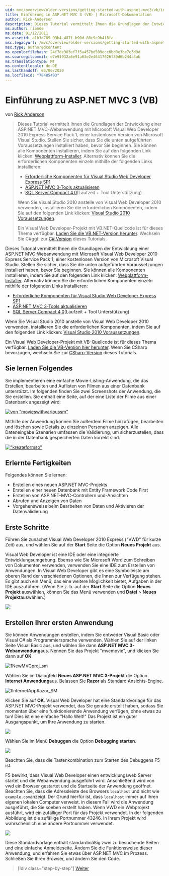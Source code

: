 ```yaml
---
uid: mvc/overview/older-versions/getting-started-with-aspnet-mvc3/vb/intro-to-aspnet-mvc-3
title: Einführung in ASP.NET MVC 3 (VB) | Microsoft-Dokumentation
author: Rick-Anderson
description: Dieses Tutorial vermittelt Ihnen die Grundlagen der Entwicklung einer ASP.NET MVC-Webanwendung mithilfe von Microsoft Visual Web Developer 2010 Express Service Pack 1.
ms.author: riande
ms.date: 01/12/2011
ms.assetid: a1b3d789-93b4-487f-b90d-80c9c9b4f8fa
msc.legacyurl: /mvc/overview/older-versions/getting-started-with-aspnet-mvc3/vb/intro-to-aspnet-mvc-3
msc.type: authoredcontent
ms.openlocfilehash: 24f7de303ef7f5a457bd509ecc6bd0e3be7e3d9d
ms.sourcegitcommit: e7e91932a6e91a63e2e46417626f39d6b244a3ab
ms.translationtype: MT
ms.contentlocale: de-DE
ms.lasthandoff: 03/06/2020
ms.locfileid: "78485493"
---
```

# <a name="intro-to-aspnet-mvc-3-vb"></a>Einführung zu ASP.NET MVC 3 (VB)

von [Rick Anderson](https://twitter.com/RickAndMSFT)

> Dieses Tutorial vermittelt Ihnen die Grundlagen der Entwicklung einer ASP.NET MVC-Webanwendung mit Microsoft Visual Web Developer 2010 Express Service Pack 1, einer kostenlosen Version von Microsoft Visual Studio. Stellen Sie sicher, dass Sie die unten aufgeführten Voraussetzungen installiert haben, bevor Sie beginnen. Sie können alle Komponenten installieren, indem Sie auf den folgenden Link klicken: [Webplattform-Installer](https://www.microsoft.com/web/gallery/install.aspx?appid=VWD2010SP1Pack). Alternativ können Sie die erforderlichen Komponenten einzeln mithilfe der folgenden Links installieren:
> 
> - [Erforderliche Komponenten für Visual Studio Web Developer Express SP1](https://www.microsoft.com/web/gallery/install.aspx?appid=VWD2010SP1Pack)
> - [ASP.NET MVC 3-Tools aktualisieren](https://www.microsoft.com/web/gallery/install.aspx?appsxml=&amp;appid=MVC3)
> - [SQL Server Compact 4,0](https://www.microsoft.com/web/gallery/install.aspx?appid=SQLCE;SQLCEVSTools_4_0)(Laufzeit + Tool Unterstützung)
> 
> Wenn Sie Visual Studio 2010 anstelle von Visual Web Developer 2010 verwenden, installieren Sie die erforderlichen Komponenten, indem Sie auf den folgenden Link klicken: [Visual Studio 2010 Voraussetzungen](https://www.microsoft.com/web/gallery/install.aspx?appsxml=&amp;appid=VS2010SP1Pack).
> 
> Ein Visual Web Developer-Projekt mit VB.NET-Quellcode ist für dieses Thema verfügbar. [Laden Sie die VB.NET-Version herunter](https://code.msdn.microsoft.com/Introduction-to-MVC-3-10d1b098). Wechseln Sie C#ggf. zur [ C# Version](../cs/intro-to-aspnet-mvc-3.md) dieses Tutorials.

Dieses Tutorial vermittelt Ihnen die Grundlagen der Entwicklung einer ASP.NET MVC-Webanwendung mit Microsoft Visual Web Developer 2010 Express Service Pack 1, einer kostenlosen Version von Microsoft Visual Studio. Stellen Sie sicher, dass Sie die unten aufgeführten Voraussetzungen installiert haben, bevor Sie beginnen. Sie können alle Komponenten installieren, indem Sie auf den folgenden Link klicken: [Webplattform-Installer](https://www.microsoft.com/web/gallery/install.aspx?appid=VWD2010SP1Pack). Alternativ können Sie die erforderlichen Komponenten einzeln mithilfe der folgenden Links installieren:

- [Erforderliche Komponenten für Visual Studio Web Developer Express SP1](https://www.microsoft.com/web/gallery/install.aspx?appid=VWD2010SP1Pack)
- [ASP.NET MVC 3-Tools aktualisieren](https://www.microsoft.com/web/gallery/install.aspx?appsxml=&amp;appid=MVC3)
- [SQL Server Compact 4,0](https://www.microsoft.com/web/gallery/install.aspx?appid=SQLCE;SQLCEVSTools_4_0)(Laufzeit + Tool Unterstützung)

Wenn Sie Visual Studio 2010 anstelle von Visual Web Developer 2010 verwenden, installieren Sie die erforderlichen Komponenten, indem Sie auf den folgenden Link klicken: [Visual Studio 2010 Voraussetzungen](https://www.microsoft.com/web/gallery/install.aspx?appsxml=&amp;appid=VS2010SP1Pack).

Ein Visual Web Developer-Projekt mit VB-Quellcode ist für dieses Thema verfügbar. [Laden Sie die VB-Version hier herunter](https://code.msdn.microsoft.com/Project/Download/FileDownload.aspx?ProjectName=aspnetmvcsamples&amp;DownloadId=14824). Wenn Sie CSharp bevorzugen, wechseln Sie zur [CSharp-Version](../cs/intro-to-aspnet-mvc-3.md) dieses Tutorials.

## <a name="what-youll-build"></a>Sie lernen Folgendes

Sie implementieren eine einfache Movie-Listing-Anwendung, die das Erstellen, bearbeiten und Auflisten von Filmen aus einer Datenbank unterstützt. Im folgenden finden Sie zwei Screenshots der Anwendung, die Sie erstellen. Sie enthält eine Seite, auf der eine Liste der Filme aus einer Datenbank angezeigt wird:

[![von "movieswithvarioussm"](intro-to-aspnet-mvc-3/_static/image2.png)](intro-to-aspnet-mvc-3/_static/image1.png)

Mithilfe der Anwendung können Sie außerdem Filme hinzufügen, bearbeiten und löschen sowie Details zu einzelnen Personen anzeigen. Alle Dateneingabe Szenarien umfassen die Validierung, um sicherzustellen, dass die in der Datenbank gespeicherten Daten korrekt sind.

[!["kreateformso"](intro-to-aspnet-mvc-3/_static/image4.png)](intro-to-aspnet-mvc-3/_static/image3.png)

## <a name="skills-youll-learn"></a>Erlernte Fertigkeiten

Folgendes können Sie lernen:

- Erstellen eines neuen ASP.NET MVC-Projekts
- Erstellen einer neuen Datenbank mit Entity Framework Code First
- Erstellen von ASP.NET-MVC-Controllern und-Ansichten
- Abrufen und Anzeigen von Daten
- Vorgehensweise beim Bearbeiten von Daten und Aktivieren der Datenvalidierung

## <a name="getting-started"></a>Erste Schritte

Führen Sie zunächst Visual Web Developer 2010 Express ("VWD" für kurze Zeit) aus, und wählen Sie auf der **Start** Seite die Option **Neues Projekt** aus.

Visual Web Developer ist eine IDE oder eine integrierte Entwicklungsumgebung. Ebenso wie Sie Microsoft Word zum Schreiben von Dokumenten verwenden, verwenden Sie eine IDE zum Erstellen von Anwendungen. In Visual Web Developer gibt es eine Symbolleiste am oberen Rand der verschiedenen Optionen, die Ihnen zur Verfügung stehen. Es gibt auch ein Menü, das eine weitere Möglichkeit bietet, Aufgaben in der IDE auszuführen. (Wenn Sie z. b. auf der **Start** Seite die Option **Neues Projekt** auswählen, können Sie das Menü verwenden und **Datei** &gt; **Neues Projekt**auswählen.)

[![](intro-to-aspnet-mvc-3/_static/image6.png)](intro-to-aspnet-mvc-3/_static/image5.png)

## <a name="creating-your-first-application"></a>Erstellen Ihrer ersten Anwendung

Sie können Anwendungen erstellen, indem Sie entweder Visual Basic oder Visual C# als Programmiersprache verwenden. Wählen Sie auf der linken Seite Visual Basic aus, und wählen Sie dann **ASP.NET MVC 3-Webanwendung**aus. Nennen Sie das Projekt "mvcmovie", und klicken Sie dann auf **OK**.

![1NewMVCproj_sm](intro-to-aspnet-mvc-3/_static/image7.png)

Wählen Sie im Dialogfeld **Neues ASP.NET MVC 3-Projekt** die Option **Internet Anwendung**aus. Belassen Sie **Razor** als Standard Ansichts-Engine.

![1InternetAppRazor_SM](intro-to-aspnet-mvc-3/_static/image8.png)

Klicken Sie auf **OK**. Visual Web Developer hat eine Standardvorlage für das ASP.NET MVC-Projekt verwendet, das Sie gerade erstellt haben, sodass Sie momentan über eine funktionierende Anwendung verfügen, ohne etwas zu tun! Dies ist eine einfache "Hallo Welt!" Das Projekt ist ein guter Ausgangspunkt, um Ihre Anwendung zu starten.

[![](intro-to-aspnet-mvc-3/_static/image10.png)](intro-to-aspnet-mvc-3/_static/image9.png)

Wählen Sie im Menü **Debuggen** die Option **Debugging starten**.

![](intro-to-aspnet-mvc-3/_static/image11.png)

Beachten Sie, dass die Tastenkombination zum Starten des Debuggens F5 ist.

F5 bewirkt, dass Visual Web Developer einen entwicklungsweb Server startet und die Webanwendung ausgeführt wird. Anschließend wird von vwd ein Browser gestartet und die Startseite der Anwendung geöffnet. Beachten Sie, dass die Adressleiste des Browsers `localhost` und nicht wie `example.com`anzeigt. Der Grund hierfür ist, dass `localhost` immer auf Ihren eigenen lokalen Computer verweist. in diesem Fall wird die Anwendung ausgeführt, die Sie soeben erstellt haben. Wenn VWD ein Webprojekt ausführt, wird ein zufälliger Port für das Projekt verwendet. In der folgenden Abbildung ist die zufällige Portnummer 43246. In Ihrem Projekt wird wahrscheinlich eine andere Portnummer verwendet.

![](intro-to-aspnet-mvc-3/_static/image12.png)

Diese Standardvorlage enthält standardmäßig zwei zu besuchende Seiten und eine einfache Anmeldeseite. Ändern Sie die Funktionsweise dieser Anwendung, und erfahren Sie etwas über ASP.NET MVC im Prozess. Schließen Sie Ihren Browser, und ändern Sie den Code.

> [!div class="step-by-step"]
> [Weiter](adding-a-controller.md)
